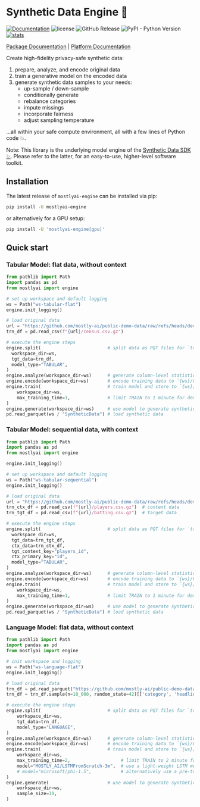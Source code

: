 # Synthetic Data Engine 💎
[![Documentation](https://img.shields.io/badge/docs-latest-green)](https://mostly-ai.github.io/mostlyai-engine/) ![license](https://img.shields.io/github/license/mostly-ai/mostlyai-engine) ![GitHub Release](https://img.shields.io/github/v/release/mostly-ai/mostlyai-engine) ![PyPI - Python Version](https://img.shields.io/pypi/pyversions/mostlyai-engine) [![stats](https://pepy.tech/badge/mostlyai-engine)](https://pypi.org/project/mostlyai-engine/)

[Package Documentation](https://mostly-ai.github.io/mostlyai-engine/) | [Platform Documentation](https://mostly.ai/docs)

Create high-fidelity privacy-safe synthetic data:

1. prepare, analyze, and encode original data
2. train a generative model on the encoded data
3. generate synthetic data samples to your needs:
    * up-sample / down-sample
    * conditionally generate
    * rebalance categories
    * impute missings
    * incorporate fairness
    * adjust sampling temperature

...all within your safe compute environment, all with a few lines of Python code 💥.

Note: This library is the underlying model engine of the [Synthetic Data SDK ✨](https://github.com/mostly-ai/mostlyai). Please refer to the latter, for an easy-to-use, higher-level software toolkit.


## Installation

The latest release of `mostlyai-engine` can be installed via pip:

```bash
pip install -U mostlyai-engine
```

or alternatively for a GPU setup:
```bash
pip install -U 'mostlyai-engine[gpu]'
```


## Quick start

### Tabular Model: flat data, without context

```python
from pathlib import Path
import pandas as pd
from mostlyai import engine

# set up workspace and default logging
ws = Path("ws-tabular-flat")
engine.init_logging()

# load original data
url = "https://github.com/mostly-ai/public-demo-data/raw/refs/heads/dev/census"
trn_df = pd.read_csv(f"{url}/census.csv.gz")

# execute the engine steps
engine.split(                         # split data as PQT files for `trn` + `val` to `{ws}/OriginalData/tgt-data`
  workspace_dir=ws,
  tgt_data=trn_df,
  model_type="TABULAR",
)
engine.analyze(workspace_dir=ws)      # generate column-level statistics to `{ws}/ModelData/tgt-stats/stats.json`
engine.encode(workspace_dir=ws)       # encode training data to `{ws}/OriginalData/encoded-data`
engine.train(                         # train model and store to `{ws}/ModelStore/model-data`
    workspace_dir=ws,
    max_training_time=1,              # limit TRAIN to 1 minute for demo purposes
)
engine.generate(workspace_dir=ws)     # use model to generate synthetic samples to `{ws}/SyntheticData`
pd.read_parquet(ws / "SyntheticData") # load synthetic data
```

### Tabular Model: sequential data, with context

```python
from pathlib import Path
import pandas as pd
from mostlyai import engine

engine.init_logging()

# set up workspace and default logging
ws = Path("ws-tabular-sequential")
engine.init_logging()

# load original data
url = "https://github.com/mostly-ai/public-demo-data/raw/refs/heads/dev/baseball"
trn_ctx_df = pd.read_csv(f"{url}/players.csv.gz")  # context data
trn_tgt_df = pd.read_csv(f"{url}/batting.csv.gz")  # target data

# execute the engine steps
engine.split(                         # split data as PQT files for `trn` + `val` to `{ws}/OriginalData/(tgt|ctx)-data`
  workspace_dir=ws,
  tgt_data=trn_tgt_df,
  ctx_data=trn_ctx_df,
  tgt_context_key="players_id",
  ctx_primary_key="id",
  model_type="TABULAR",
)
engine.analyze(workspace_dir=ws)      # generate column-level statistics to `{ws}/ModelStore/(tgt|ctx)-data/stats.json`
engine.encode(workspace_dir=ws)       # encode training data to `{ws}/OriginalData/encoded-data`
engine.train(                         # train model and store to `{ws}/ModelStore/model-data`
    workspace_dir=ws,
    max_training_time=1,              # limit TRAIN to 1 minute for demo purposes
)
engine.generate(workspace_dir=ws)     # use model to generate synthetic samples to `{ws}/SyntheticData`
pd.read_parquet(ws / "SyntheticData") # load synthetic data
```

### Language Model: flat data, without context

```python
from pathlib import Path
import pandas as pd
from mostlyai import engine

# init workspace and logging
ws = Path("ws-language-flat")
engine.init_logging()

# load original data
trn_df = pd.read_parquet("https://github.com/mostly-ai/public-demo-data/raw/refs/heads/dev/headlines/headlines.parquet")
trn_df = trn_df.sample(n=10_000, random_state=42)[['category', 'headline']]

# execute the engine steps
engine.split(                         # split data as PQT files for `trn` + `val` to `{ws}/OriginalData/tgt-data`
    workspace_dir=ws,
    tgt_data=trn_df,
    model_type="LANGUAGE",
)
engine.analyze(workspace_dir=ws)      # generate column-level statistics to `{ws}/ModelStore/tgt-stats/stats.json`
engine.encode(workspace_dir=ws)       # encode training data to `{ws}/OriginalData/encoded-data`
engine.train(                         # train model and store to `{ws}/ModelStore/model-data`
    workspace_dir=ws,
    max_training_time=2,                   # limit TRAIN to 2 minute for demo purposes
    model="MOSTLY_AI/LSTMFromScratch-3m",  # use a light-weight LSTM model, trained from scratch (GPU recommended)
    # model="microsoft/phi-1.5",           # alternatively use a pre-trained HF-hosted LLM model (GPU required)
)
engine.generate(                      # use model to generate synthetic samples to `{ws}/SyntheticData`
    workspace_dir=ws,
    sample_size=10,
)
```
